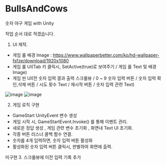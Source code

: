 # BullsAndCows
숫자 야구 게임 with Unity

작업 순서 대로 적겠습니다.

1. UI 제작.
- 게임 룰 배경 Image : https://www.wallpaperbetter.com/ko/hd-wallpaper-fsfze/download/1920x1080
- 게임 룰 UI(Tab 키 클릭시, SetActive(true)로 보여주기 /  게임 룰 Text 및 배경 Image)
- 게임 씬 UI(전 숫자 입력 결과 출력 스크롤뷰 / 0 ~ 9 숫자 입력 버튼 / 숫자 입력 확인,삭제 버튼 / 시도 횟수 Text / 재시작 버튼 / 숫자 입력 관련 Text) 

![image](https://user-images.githubusercontent.com/99121615/221143046-47b32ec1-1316-49b6-88ac-2ddde7919fef.png)
![image](https://user-images.githubusercontent.com/99121615/221143112-966c79ad-b211-49cf-8e70-f6ca1910c554.png)

2. 게임 로직 구현
- GameStart UnityEvent 변수 생성 
- 게임 시작 시, GameStartEvent.Invoke() 를 통해 이벤트 관리.
- 새로운 정답 생성 , 게임 관련 변수 초기화 , 화면내 Text UI 초기화.
- 각종 버튼 리스너 콜백 함수 연결.
- 숫자를 4개 입력하면, 숫자 입력 버튼 활성화
- 활성화된 숫자 입력 버튼 클릭시, 판별하여 화면에 출력.

미구현
3. 스크롤뷰에 이전 입력 기록 추가 

